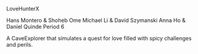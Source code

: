 LoveHunterX

Hans Montero & Shoheb Ome
Michael Li & David Szymanski
Anna Ho & Daniel Quinde
Period 6

A CaveExplorer that simulates a quest for love filled with spicy challenges and perils.
